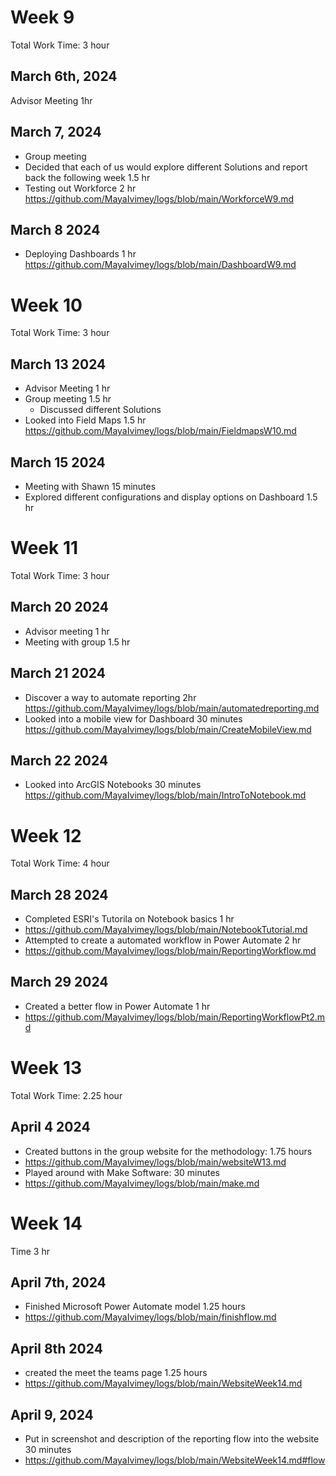 # Week 9
Total Work Time: 3 hour
## March 6th, 2024
Advisor Meeting
1hr
## March 7, 2024 
- Group meeting
- Decided that each of us would explore different Solutions and report back the following week 
1.5 hr
- Testing out Workforce
2 hr 
https://github.com/MayaIvimey/logs/blob/main/WorkforceW9.md
## March 8 2024
- Deploying Dashboards
1 hr
https://github.com/MayaIvimey/logs/blob/main/DashboardW9.md
# Week 10
Total Work Time: 3 hour
## March 13 2024
- Advisor Meeting
1 hr
- Group meeting 1.5 hr
  - Discussed different Solutions
- Looked into Field Maps
1.5 hr 
https://github.com/MayaIvimey/logs/blob/main/FieldmapsW10.md

## March 15 2024
- Meeting with Shawn
15 minutes
- Explored different configurations and display options on Dashboard
1.5 hr
# Week 11
Total Work Time: 3 hour
## March 20 2024
- Advisor meeting 1 hr
- Meeting with group 1.5 hr
## March 21 2024
- Discover a way to automate reporting 2hr
https://github.com/MayaIvimey/logs/blob/main/automatedreporting.md
- Looked into a mobile view for Dashboard 30 minutes
https://github.com/MayaIvimey/logs/blob/main/CreateMobileView.md
## March 22 2024
- Looked into ArcGIS Notebooks 30 minutes
https://github.com/MayaIvimey/logs/blob/main/IntroToNotebook.md
# Week 12
Total Work Time: 4 hour
## March 28 2024
- Completed ESRI's Tutorila on Notebook basics 1 hr
- https://github.com/MayaIvimey/logs/blob/main/NotebookTutorial.md
- Attempted to create a automated workflow in Power Automate 2 hr
- https://github.com/MayaIvimey/logs/blob/main/ReportingWorkflow.md
## March 29 2024
- Created a better flow in Power Automate 1 hr
- https://github.com/MayaIvimey/logs/blob/main/ReportingWorkflowPt2.md

# Week 13
Total Work Time: 2.25 hour
## April 4 2024
- Created buttons in the group website for the methodology: 1.75 hours
- https://github.com/MayaIvimey/logs/blob/main/websiteW13.md
- Played around with Make Software: 30 minutes
- https://github.com/MayaIvimey/logs/blob/main/make.md

# Week 14
Time 3 hr
## April 7th, 2024
- Finished Microsoft Power Automate model 1.25 hours
- https://github.com/MayaIvimey/logs/blob/main/finishflow.md
## April 8th 2024
- created the meet the teams page 1.25 hours
- https://github.com/MayaIvimey/logs/blob/main/WebsiteWeek14.md
## April 9, 2024
- Put in screenshot and description of the reporting flow into the website 30 minutes
- https://github.com/MayaIvimey/logs/blob/main/WebsiteWeek14.md#flow
